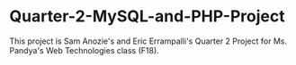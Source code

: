 # Quarter-2-MySQL-and-PHP-Project
This project is Sam Anozie's and Eric Errampalli's Quarter 2 Project for Ms. Pandya's Web Technologies class (F18).
